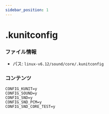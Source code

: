 ```yaml
---
sidebar_position: 1
---
```

# .kunitconfig

### ファイル情報

- パス: `linux-v6.12/sound/core/.kunitconfig`

### コンテンツ

```kunitconfig
CONFIG_KUNIT=y
CONFIG_SOUND=y
CONFIG_SND=y
CONFIG_SND_PCM=y
CONFIG_SND_CORE_TEST=y

```

